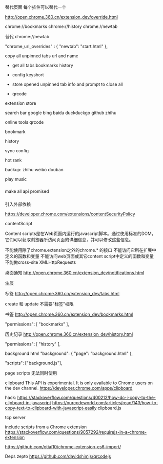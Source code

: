 替代页面 每个插件可以替代一个

  http://open.chrome.360.cn/extension_dev/override.html

  chrome://bookmarks
  chrome://history
  chrome://newtab

  替代 chrome://newtab

  "chrome_url_overrides" : {
    "newtab": "start.html"
  },

copy all unpinned tabs url and name


- get all 
  tabs
  bookmarks
  history
- config keyshort
- store opened unpinned tab info and prompt to close all


- qrcode 

    <script src="https://cdn.bootcdn.net/ajax/libs/qrcodejs/1.0.0/qrcode.min.js"></script>

extension store 

search bar
  google
  bing
  baidu
  duckduckgo
  github
  zhihu

online tools
  qrcode

bookmark

history

sync config

hot rank

backup: zhihu weibo douban

play music

###

make all api promised

###

引入外部依赖
  
  https://developer.chrome.com/extensions/contentSecurityPolicy

contentScript

  Content scripts是在Web页面内运行的javascript脚本。通过使用标准的DOM，它们可以获取浏览器所访问页面的详细信息，并可以修改这些信息。

  不能使用除了chrome.extension之外的chrome.* 的接口
  不能访问它所在扩展中定义的函数和变量
  不能访问web页面或其它content script中定义的函数和变量
  不能做cross-site XMLHttpRequests

桌面通知 http://open.chrome.360.cn/extension_dev/notifications.html

  生辰

标签 http://open.chrome.360.cn/extension_dev/tabs.html

  create 和 update 不需要"标签"权限

书签 http://open.chrome.360.cn/extension_dev/bookmarks.html

"permissions": [
  "bookmarks"
],

历史记录 http://open.chrome.360.cn/extension_dev/history.html

"permissions": [
  "history"
],

background html
"background": {
    "page": "background.html"
  },

  "scripts": ["background.js"],

  page scripts 无法同时使用

clipboard
  This API is experimental. It is only available to Chrome users on the dev channel.
  https://developer.chrome.com/apps/clipboard

  hack:
    https://stackoverflow.com/questions/400212/how-do-i-copy-to-the-clipboard-in-javascript
    https://ourcodeworld.com/articles/read/143/how-to-copy-text-to-clipboard-with-javascript-easily
    clipboard.js

tcp server

include scripts from a Chrome extension
https://stackoverflow.com/questions/9057292/requirejs-in-a-chrome-extension

https://github.com/otiai10/chrome-extension-es6-import/


Deps
zepto
https://github.com/davidshimjs/qrcodejs